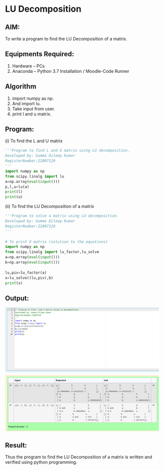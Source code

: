 # LU Decomposition 

## AIM:
To write a program to find the LU Decomposition of a matrix.

## Equipments Required:
1. Hardware – PCs
2. Anaconda – Python 3.7 Installation / Moodle-Code Runner

## Algorithm
1. import numpy as np.
2. And import lu.
3. Take input from user.
4. print l and u matrix.

## Program:
(i) To find the L and U matrix
```python
'''Program to find L and U matrix using LU decomposition.
Developed by: Gumma Dileep Kumar
RegisterNumber:22007129 
'''
import numpy as np
from scipy.linalg import lu
a=np.array(eval(input()))
p,l,u=lu(a)
print(l)
print(u)
```
(ii) To find the LU Decomposition of a matrix
```python
'''Program to solve a matrix using LU decomposition.
Developed by: Gumma Dileep Kumar
RegisterNumber:22007129 
'''

# To print X matrix (solution to the equations)
import numpy as np
from scipy.linalg import lu_factor,lu_solve
a=np.array(eval(input()))
b=np.array(eval(input()))

lu,piv=lu_factor(a)
x=lu_solve((lu,piv),b)
print(x)
```

## Output:
![MODEL](/LU_output1.png)


## Result:
Thus the program to find the LU Decomposition of a matrix is written and verified using python programming.

